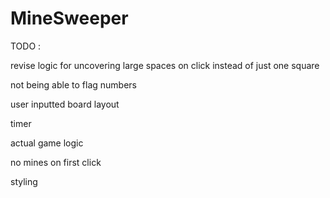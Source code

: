 # MineSweeper

TODO :

revise logic for uncovering large spaces on click instead of just one square

not being able to flag numbers

user inputted board layout

timer

actual game logic

no mines on first click

styling
